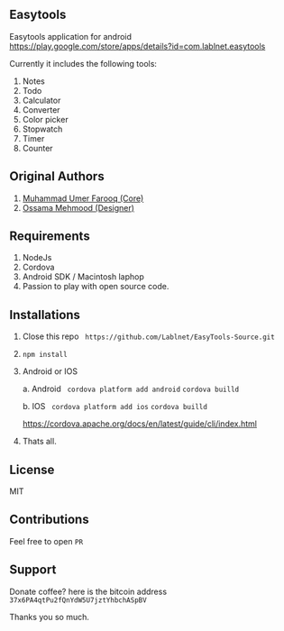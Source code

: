 ## Easytools
Easytools application for android https://play.google.com/store/apps/details?id=com.lablnet.easytools

Currently it includes the following tools:  
1. Notes  
2. Todo  
3. Calculator  
4. Converter  
5. Color picker  
6. Stopwatch  
7. Timer  
8. Counter

## Original Authors
1. [Muhammad Umer Farooq (Core)](https://github.com/Lablnet)
2. [Ossama Mehmood (Designer)](https://github.com/ossamamehmood)

## Requirements
1. NodeJs
2. Cordova
3. Android SDK / Macintosh laphop
4. Passion to play with open source code.

## Installations
1. Close this repo
	``` https://github.com/Lablnet/EasyTools-Source.git```
2. ```npm install```
3. Android or IOS

	a. Android
			``` cordova platform add android```
			```cordova builld```

	b. IOS
			``` cordova platform add ios```
			```cordova builld```
	
	https://cordova.apache.org/docs/en/latest/guide/cli/index.html

4. Thats all.

## License
MIT

## Contributions
Feel free to open `PR`

## Support
Donate coffee?
here is the bitcoin address
	```37x6PA4qtPu2fQnYdW5U7jztYhbchASpBV```

Thanks you so much.
